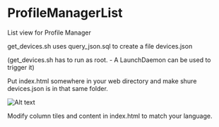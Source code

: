 # ProfileManagerList
List view for Profile Manager

get_devices.sh uses query_json.sql to create a file devices.json

(get_devices.sh has to run as root. - A LaunchDaemon can be used to trigger it)

Put index.html somewhere in your web directory and make shure devices.json is in that same folder.

![Alt text](/../master/img/Screenshot.jpg?raw=true "List View")

Modify column tiles and content in index.html to match your language. 
